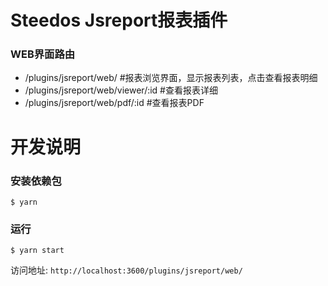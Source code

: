 # Steedos Jsreport报表插件

### WEB界面路由
- /plugins/jsreport/web/ #报表浏览界面，显示报表列表，点击查看报表明细
- /plugins/jsreport/web/viewer/:id #查看报表详细
- /plugins/jsreport/web/pdf/:id #查看报表PDF


# 开发说明

### 安装依赖包

```
$ yarn
```

### 运行
```
$ yarn start
```

访问地址: `http://localhost:3600/plugins/jsreport/web/`

